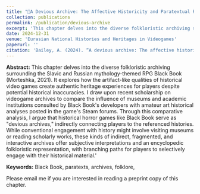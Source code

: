 ```yaml
---
title: "👹A Devious Archive: The Affective Historicity and Paratextual Russian Folkloristics of Black Book"
collection: publications
permalink: /publication/devious-archive
excerpt: 'This chapter delves into the diverse folkloristic archiving surrounding the Slavic and Russian mythology-themed RPG <i>Black Book</i> (Morteshka, 2021). It explores how the artifact-like qualities of historical video games create authentic heritage experiences for players despite potential historical inaccuracies. I draw upon recent scholarship on videogame archives to compare the influence of museums and academic institutions consulted by Black Book&apos;s developers with amateur art historical analyses posted in the game&apos;s Steam forums.'
date: 2024-12-31
venue: 'Eurasian National Histories and Heritages in Videogames'
paperurl: ''
citation: 'Bailey, A. (2024). “A devious archive: The affective historicity and paratextual Russian folkloristics of Black Book.” In Eurasian National Histories and Heritages in Videogames, edited by Michael Mochoki, Routledge.'
---
```


<b>Abstract:</b> This chapter delves into the diverse folkloristic archiving surrounding the Slavic and Russian mythology-themed RPG Black Book (Morteshka, 2021). It explores how the artifact-like qualities of historical video games create authentic heritage experiences for players despite potential historical inaccuracies. I draw upon recent scholarship on videogame archives to compare the influence of museums and academic institutions consulted by Black Book's developers with amateur art historical analyses posted in the game's Steam forums. Through this comparative analysis, I argue that historical horror games like Black Book serve as "devious archives," indirectly connecting players to the referenced histories. While conventional engagement with history might involve visiting museums or reading scholarly works, these kinds of indirect, fragmented, and interactive archives offer subjective interpretations and an encyclopedic folkloristic representation, with branching paths for players to selectively engage with their historical material.' 

<b>Keywords:</b> Black Book, paratexts, archives, folklore, 

Please email me if you are interested in reading a preprint copy of this chapter.
